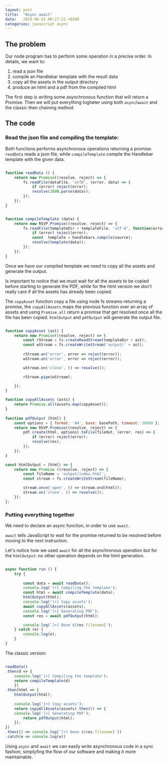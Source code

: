 ```yaml
---
layout: post
title:  "Async await"
date:   2019-06-22 00:27:22 +0200
categories: javascript async
---
```


## The problem

Our node program has to perform some operation in a precise order.
In details, we want to:

1. read a json file
2. compile an Handlebar template with the result data
3. copy all the assets in the output directory
4. produce an html and a pdf from the compiled html

The first step is writing some asynchronous function that will return a Promise.
Then we will put everything togheter using both `async`/`await` and the classic then chaining method


## The code

### Read the json file and compiling the template:

Both functions performs asynchronous operations returning a promise: `readData` reads a json file, while `compileTemplate` compile the Handlebar template with the given data.

```javascript

function readData () {
    return new Promise((resolve, reject) => {
        fs.readFile(dataFile, 'utf8', (error, data) => {
            if (error) reject(error);
            resolve(JSON.parse(data));
        });
    });
}


function compileTemplate (data) {
    return new RSVP.Promise((resolve, reject) => {
        fs.readFile(templateDir + templateFile, 'utf-8', function(error, source) {
            if (error) reject(error);
            const  template = handlebars.compile(source);
            resolve(template(data));
        });
    });
}

```

Once we have our compiled template we need to copy all the assets and generate the output.

Is important to notice that we must wait for all the assets to be copied before starting to generate the PDF, while for the html version we don't really care if all the assets has already been copied.

The `copyAsset` function copy a file using node fs streams returning a promise, the `copyAllAssets` maps the previous function over an array of assets and using `Promise.all` return a promise that get resolved once all the file has been copied. `htmlOutput` and `pdfOutput` will generate the output file.

```javascript

function copyAsset (ast) {
    return new Promise((resolve, reject) => {
        const rStream = fs.createReadStream(templateDir + ast);
        const wStream = fs.createWriteStream('output/' + ast);
        
        rStream.on('error', error => reject(error));
        wStream.on('error', error => reject(error));

        wStream.on('close', () => resolve());

        rStream.pipe(wStream);

    });
}

function copyAllAssets (asts) {
    return Promise.all(assets.map(copyAsset));
}
  
function pdfOutput (html) {
    const options = { format: 'A4', base: basePath, timeout: 30000 };
    return new RSVP.Promise((resolve, reject) => {
        pdf.create(html, options).toFile(fileOut, (error, res) => {
            if (error) reject(error);
            resolve(res);
        });
    });
}

const htmlOutput = (html) => {
    return new Promise ((resolve, reject) => {
        const fileName = 'output/index.html';
        const stream = fs.createWriteStream(fileName);

        stream.once('open', () => stream.end(html));
        stream.on('close', () => resolve());
    });   
};

```

### Putting everything together

We need to declare an async function, in order to use `await`.

`await` tells JavaScript to wait for the promise returned to be resolved before moving to the next instruction.

Let's notice how we used `await` for all the asynchronous operation but for the `htmlOutput`: no other operation depends on the html generation.

```javascript

async function run () {
    try {
        
        const data = await readData();
        console.log('[+] Compiling the template');
        const html = await compileTemplate(data);
        htmlOutput(html);
        console.log('[+] Copy assets');         
        await copyAllAssets(assets);
        console.log('[+] Generating PDF');
        const res = await pdfOutput(html);

        console.log(`[+] Done ${res.filename}`);
    } catch (e) {
        console.log(e);
    }
}

```

The classic version:


```javascript

readData()
.then(d => {
    console.log('[+] Compiling the template');
    return compileTemplate(d)
    })
.then(html => { 
    htmlOutput(html);
    
    console.log('[+] Copy assets');         
    return copyAllAssets(assets).then(() => {
    console.log('[+] Generating PDF');
        return pdfOutput(html);
    });
})
.then(() => console.log(`[+] Done ${res.filename}`))
.catch(e => console.log(e))

```

Using `async` and `await` we can easily write asynchronous code in a sync fashion, simplyfing the flow of our software and making it more maintainable.
